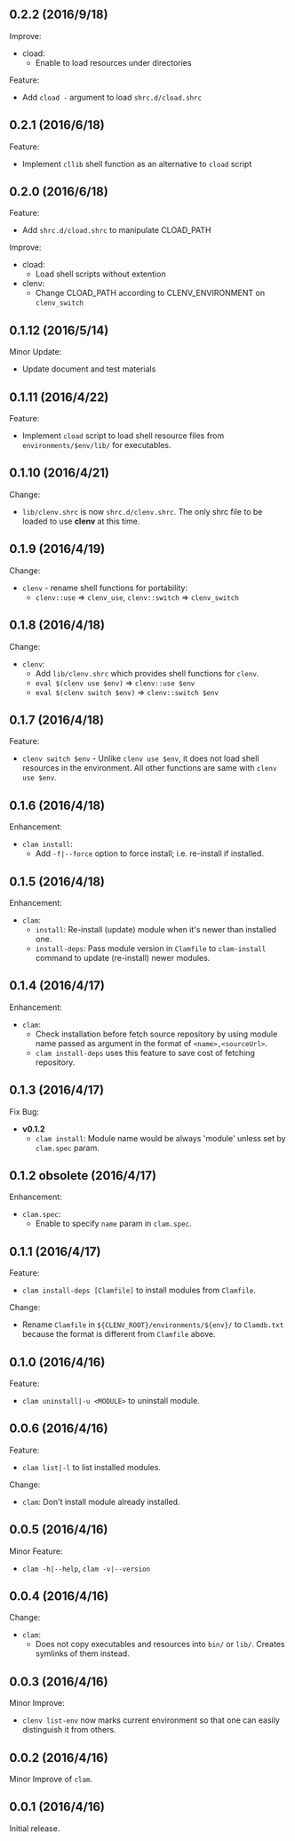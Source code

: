 ## 0.2.2 (2016/9/18)

Improve:

- cload:
  - Enable to load resources under directories

Feature:

- Add `cload -` argument to load `shrc.d/cload.shrc`

## 0.2.1 (2016/6/18)

Feature:

- Implement `cllib` shell function as an alternative to `cload` script

## 0.2.0 (2016/6/18)

Feature:

- Add `shrc.d/cload.shrc` to manipulate CLOAD_PATH

Improve:

- cload:
  - Load shell scripts without extention
- clenv:
  - Change CLOAD_PATH according to CLENV_ENVIRONMENT on `clenv_switch`

## 0.1.12 (2016/5/14)

Minor Update:

- Update document and test materials

## 0.1.11 (2016/4/22)

Feature:

- Implement `cload` script to load shell resource files from `environments/$env/lib/`
  for executables.

## 0.1.10 (2016/4/21)

Change:

- `lib/clenv.shrc` is now `shrc.d/clenv.shrc`. The only shrc file to be loaded
  to use **clenv** at this time.

## 0.1.9 (2016/4/19)

Change:

- `clenv` - rename shell functions for portability:
  - `clenv::use` => `clenv_use`, `clenv::switch` => `clenv_switch`

## 0.1.8 (2016/4/18)

Change:

- `clenv`:
  - Add `lib/clenv.shrc` which provides shell functions for `clenv`.
  - `eval $(clenv use $env)` => `clenv::use $env`
  - `eval $(clenv switch $env)` => `clenv::switch $env`

## 0.1.7 (2016/4/18)

Feature:

- `clenv switch $env` - Unlike `clenv use $env`, it does not load shell resources
  in the environment. All other functions are same with `clenv use $env`.

## 0.1.6 (2016/4/18)

Enhancement:

- `clam install`:
  - Add `-f|--force` option to force install; i.e. re-install if installed.

## 0.1.5 (2016/4/18)

Enhancement:

- `clam`:
  - `install`: Re-install (update) module when it's newer than installed one.
  - `install-deps`: Pass module version in `Clamfile` to `clam-install` command
    to update (re-install) newer modules.

## 0.1.4 (2016/4/17)

Enhancement:

- `clam`:
  - Check installation before fetch source repository by using module name passed
    as argument in the format of `<name>,<sourceUrl>`.
  - `clam install-deps` uses this feature to save cost of fetching repository.

## 0.1.3 (2016/4/17)

Fix Bug:

- **v0.1.2**
  - `clam install`: Module name would be always 'module' unless set by `clam.spec`
    param.

## 0.1.2 **obsolete** (2016/4/17)

Enhancement:

- `clam.spec`:
  - Enable to specify `name` param in `clam.spec`.

## 0.1.1 (2016/4/17)

Feature:

- `clam install-deps [Clamfile]` to install modules from `Clamfile`.

Change:

- Rename `Clamfile` in `${CLENV_ROOT}/environments/${env}/` to `Clamdb.txt` because
  the format is different from `Clamfile` above.

## 0.1.0 (2016/4/16)

Feature:

- `clam uninstall|-u <MODULE>` to uninstall module.

## 0.0.6 (2016/4/16)

Feature:

- `clam list|-l` to list installed modules.

Change:

- `clam`: Don't install module already installed.

## 0.0.5 (2016/4/16)

Minor Feature:

- `clam -h|--help`, `clam -v|--version`

## 0.0.4 (2016/4/16)

Change:

- `clam`:
  - Does not copy executables and resources into `bin/` or `lib/`.
  Creates symlinks of them instead.

## 0.0.3 (2016/4/16)

Minor Improve:

- `clenv list-env` now marks current environment so that one can easily distinguish
it from others.

## 0.0.2 (2016/4/16)

Minor Improve of `clam`.

## 0.0.1 (2016/4/16)

Initial release.

